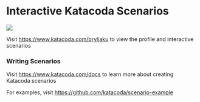 # Interactive Katacoda Scenarios

[![](http://shields.katacoda.com/katacoda/bryljaku/count.svg)](https://www.katacoda.com/bryljaku "Get your profile on Katacoda.com")

Visit https://www.katacoda.com/bryljaku to view the profile and interactive scenarios

### Writing Scenarios
Visit https://www.katacoda.com/docs to learn more about creating Katacoda scenarios

For examples, visit https://github.com/katacoda/scenario-example
